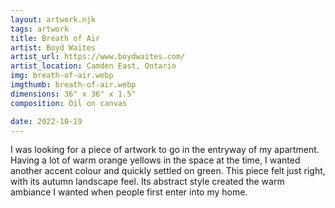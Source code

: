 ```yaml
---
layout: artwork.njk
tags: artwork
title: Breath of Air
artist: Boyd Waites
artist_url: https://www.boydwaites.com/
artist_location: Camden East, Ontario
img: breath-of-air.webp
imgthumb: breath-of-air.webp
dimensions: 36" x 36" x 1.5"
composition: Oil on canvas

date: 2022-10-19
---
```


I was looking for a piece of artwork to go in the entryway of my apartment. Having a lot of warm orange yellows in the space at the time, I wanted another accent colour and quickly settled on green. This piece felt just right, with its autumn landscape feel. Its abstract style created the warm ambiance I wanted when people first enter into my home. 


